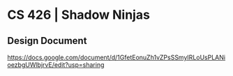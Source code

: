 # CS 426 | Shadow Ninjas

## Design Document

https://docs.google.com/document/d/1GfetEonuZh1vZPsSSmyIRLoUsPLANioezbgUWlbjrvE/edit?usp=sharing

